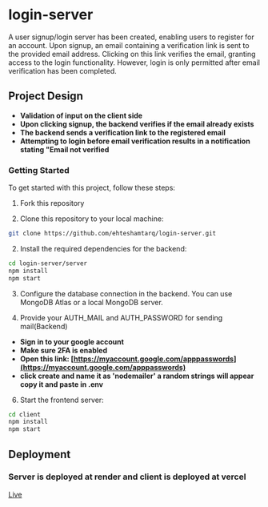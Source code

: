 # login-server
A user signup/login server has been created, enabling users to register for an account. Upon signup, an email containing a verification link is sent to the provided email address. Clicking on this link verifies the email, granting access to the login functionality. However, login is only permitted after email verification has been completed.

## Project Design

- **Validation of input on the client side** 
- **Upon clicking signup, the backend verifies if the email already exists**
- **The backend sends a verification link to the registered email**
- **Attempting to login before email verification results in a notification stating "Email not verified**

### Getting Started

To get started with this project, follow these steps:

1. Fork this repository

1. Clone this repository to your local machine:

```bash
git clone https://github.com/ehteshamtarq/login-server.git
```

2. Install the required dependencies for the backend:

```bash
cd login-server/server
npm install
npm start
```

3. Configure the database connection in the backend. You can use MongoDB Atlas or a local MongoDB server.

4. Provide your AUTH_MAIL and AUTH_PASSWORD for sending mail(Backend)
   
- **Sign in to your google account** 
- **Make sure 2FA is enabled**
- **Open this link: [https://myaccount.google.com/apppasswords](https://myaccount.google.com/apppasswords)**
- **click create and name it as 'nodemailer' a random strings will appear copy it and paste in .env**

6. Start the frontend server:

```bash
cd client
npm install
npm start
```

## Deployment
### Server is deployed at render and client is deployed at vercel
[Live](https://login-server-jfv6.vercel.app/)
